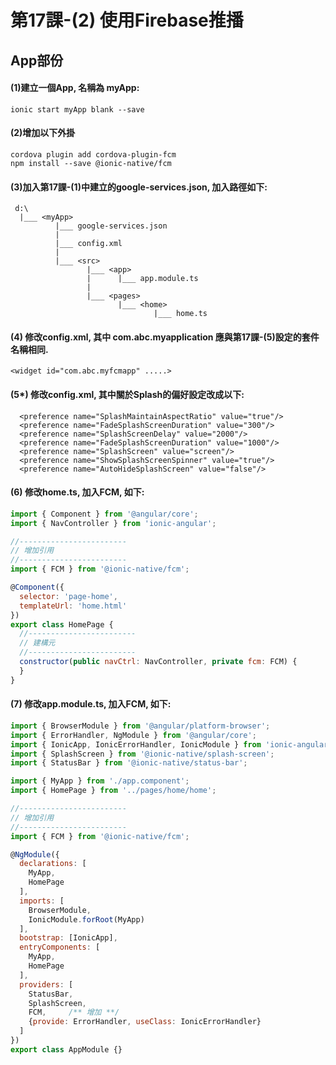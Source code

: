# 第17課-(2) 使用Firebase推播


## App部份

#### (1)建立一個App, 名稱為 myApp:
```
ionic start myApp blank --save
```


#### (2)增加以下外掛
```
cordova plugin add cordova-plugin-fcm
npm install --save @ionic-native/fcm
```


#### (3)加入第17課-(1)中建立的google-services.json, 加入路徑如下:
```
 d:\
  |___ <myApp>   
          |___ google-services.json
          |          
          |___ config.xml          
          |           
          |___ <src>                 
                 |___ <app>             
                 |      |___ app.module.ts
                 |      
                 |___ <pages>   
                        |___ <home> 
                                |___ home.ts 
```



#### (4) 修改config.xml, 其中 com.abc.myapplication 應與第17課-(5)設定的套件名稱相同.
```
<widget id="com.abc.myfcmapp" .....>
```



#### (5*) 修改config.xml, 其中關於Splash的偏好設定改成以下:
```
  <preference name="SplashMaintainAspectRatio" value="true"/>
  <preference name="FadeSplashScreenDuration" value="300"/>
  <preference name="SplashScreenDelay" value="2000"/>
  <preference name="FadeSplashScreenDuration" value="1000"/>
  <preference name="SplashScreen" value="screen"/>
  <preference name="ShowSplashScreenSpinner" value="true"/>
  <preference name="AutoHideSplashScreen" value="false"/>
```



#### (6) 修改home.ts, 加入FCM, 如下:
```javascript
import { Component } from '@angular/core';
import { NavController } from 'ionic-angular';

//------------------------
// 增加引用
//------------------------
import { FCM } from '@ionic-native/fcm';

@Component({
  selector: 'page-home',
  templateUrl: 'home.html'
})
export class HomePage {
  //------------------------
  // 建構元
  //------------------------
  constructor(public navCtrl: NavController, private fcm: FCM) {        
  }
}
```



#### (7) 修改app.module.ts, 加入FCM, 如下:
```javascript
import { BrowserModule } from '@angular/platform-browser';
import { ErrorHandler, NgModule } from '@angular/core';
import { IonicApp, IonicErrorHandler, IonicModule } from 'ionic-angular';
import { SplashScreen } from '@ionic-native/splash-screen';
import { StatusBar } from '@ionic-native/status-bar';

import { MyApp } from './app.component';
import { HomePage } from '../pages/home/home';

//------------------------
// 增加引用
//------------------------
import { FCM } from '@ionic-native/fcm';

@NgModule({
  declarations: [
    MyApp,
    HomePage
  ],
  imports: [
    BrowserModule,
    IonicModule.forRoot(MyApp)
  ],
  bootstrap: [IonicApp],
  entryComponents: [
    MyApp,
    HomePage
  ],
  providers: [
    StatusBar,
    SplashScreen,
    FCM,     /** 增加 **/
    {provide: ErrorHandler, useClass: IonicErrorHandler}
  ]
})
export class AppModule {}
```

